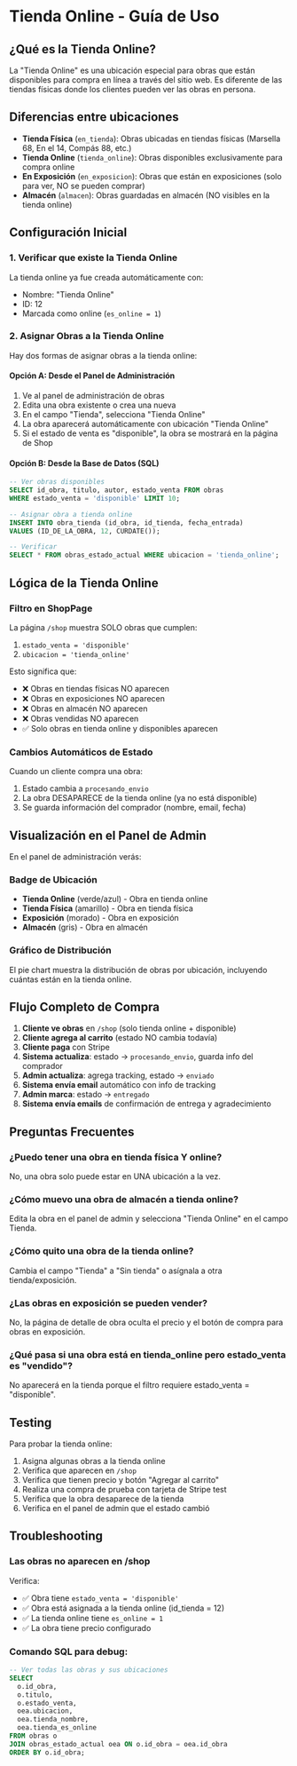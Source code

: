 # Tienda Online - Guía de Uso

## ¿Qué es la Tienda Online?

La "Tienda Online" es una ubicación especial para obras que están disponibles para compra en línea a través del sitio web. Es diferente de las tiendas físicas donde los clientes pueden ver las obras en persona.

## Diferencias entre ubicaciones

- **Tienda Física** (`en_tienda`): Obras ubicadas en tiendas físicas (Marsella 68, En el 14, Compás 88, etc.)
- **Tienda Online** (`tienda_online`): Obras disponibles exclusivamente para compra online
- **En Exposición** (`en_exposicion`): Obras que están en exposiciones (solo para ver, NO se pueden comprar)
- **Almacén** (`almacen`): Obras guardadas en almacén (NO visibles en la tienda online)

## Configuración Inicial

### 1. Verificar que existe la Tienda Online

La tienda online ya fue creada automáticamente con:
- Nombre: "Tienda Online"
- ID: 12
- Marcada como online (`es_online = 1`)

### 2. Asignar Obras a la Tienda Online

Hay dos formas de asignar obras a la tienda online:

#### Opción A: Desde el Panel de Administración

1. Ve al panel de administración de obras
2. Edita una obra existente o crea una nueva
3. En el campo "Tienda", selecciona "Tienda Online"
4. La obra aparecerá automáticamente con ubicación "Tienda Online"
5. Si el estado de venta es "disponible", la obra se mostrará en la página de Shop

#### Opción B: Desde la Base de Datos (SQL)

```sql
-- Ver obras disponibles
SELECT id_obra, titulo, autor, estado_venta FROM obras
WHERE estado_venta = 'disponible' LIMIT 10;

-- Asignar obra a tienda online
INSERT INTO obra_tienda (id_obra, id_tienda, fecha_entrada)
VALUES (ID_DE_LA_OBRA, 12, CURDATE());

-- Verificar
SELECT * FROM obras_estado_actual WHERE ubicacion = 'tienda_online';
```

## Lógica de la Tienda Online

### Filtro en ShopPage

La página `/shop` muestra SOLO obras que cumplen:
1. `estado_venta = 'disponible'`
2. `ubicacion = 'tienda_online'`

Esto significa que:
- ❌ Obras en tiendas físicas NO aparecen
- ❌ Obras en exposiciones NO aparecen
- ❌ Obras en almacén NO aparecen
- ❌ Obras vendidas NO aparecen
- ✅ Solo obras en tienda online y disponibles aparecen

### Cambios Automáticos de Estado

Cuando un cliente compra una obra:
1. Estado cambia a `procesando_envio`
2. La obra DESAPARECE de la tienda online (ya no está disponible)
3. Se guarda información del comprador (nombre, email, fecha)

## Visualización en el Panel de Admin

En el panel de administración verás:

### Badge de Ubicación
- **Tienda Online** (verde/azul) - Obra en tienda online
- **Tienda Física** (amarillo) - Obra en tienda física
- **Exposición** (morado) - Obra en exposición
- **Almacén** (gris) - Obra en almacén

### Gráfico de Distribución
El pie chart muestra la distribución de obras por ubicación, incluyendo cuántas están en la tienda online.

## Flujo Completo de Compra

1. **Cliente ve obras** en `/shop` (solo tienda online + disponible)
2. **Cliente agrega al carrito** (estado NO cambia todavía)
3. **Cliente paga** con Stripe
4. **Sistema actualiza**: estado → `procesando_envio`, guarda info del comprador
5. **Admin actualiza**: agrega tracking, estado → `enviado`
6. **Sistema envía email** automático con info de tracking
7. **Admin marca**: estado → `entregado`
8. **Sistema envía emails** de confirmación de entrega y agradecimiento

## Preguntas Frecuentes

### ¿Puedo tener una obra en tienda física Y online?
No, una obra solo puede estar en UNA ubicación a la vez.

### ¿Cómo muevo una obra de almacén a tienda online?
Edita la obra en el panel de admin y selecciona "Tienda Online" en el campo Tienda.

### ¿Cómo quito una obra de la tienda online?
Cambia el campo "Tienda" a "Sin tienda" o asígnala a otra tienda/exposición.

### ¿Las obras en exposición se pueden vender?
No, la página de detalle de obra oculta el precio y el botón de compra para obras en exposición.

### ¿Qué pasa si una obra está en tienda_online pero estado_venta es "vendido"?
No aparecerá en la tienda porque el filtro requiere estado_venta = "disponible".

## Testing

Para probar la tienda online:

1. Asigna algunas obras a la tienda online
2. Verifica que aparecen en `/shop`
3. Verifica que tienen precio y botón "Agregar al carrito"
4. Realiza una compra de prueba con tarjeta de Stripe test
5. Verifica que la obra desaparece de la tienda
6. Verifica en el panel de admin que el estado cambió

## Troubleshooting

### Las obras no aparecen en /shop

Verifica:
- ✅ Obra tiene `estado_venta = 'disponible'`
- ✅ Obra está asignada a la tienda online (id_tienda = 12)
- ✅ La tienda online tiene `es_online = 1`
- ✅ La obra tiene precio configurado

### Comando SQL para debug:

```sql
-- Ver todas las obras y sus ubicaciones
SELECT
  o.id_obra,
  o.titulo,
  o.estado_venta,
  oea.ubicacion,
  oea.tienda_nombre,
  oea.tienda_es_online
FROM obras o
JOIN obras_estado_actual oea ON o.id_obra = oea.id_obra
ORDER BY o.id_obra;
```
